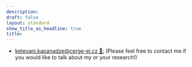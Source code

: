```yaml
---
description: 
draft: false
layout: standard
show_title_as_headline: true
title: 
---
```



+ [ketevani.kapanadze@cerge-ei.cz 💬:]() (Please feel free to contact me if you would like to talk about my or your research!)


